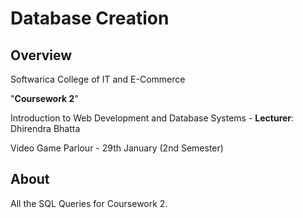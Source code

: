 # Database Creation

## Overview

Softwarica College of IT and E-Commerce

"**Coursework 2**"

Introduction to Web Development and Database Systems - **Lecturer**: Dhirendra Bhatta

Video Game Parlour - 29th January (2nd Semester)

## About

All the SQL Queries for Coursework 2. 
